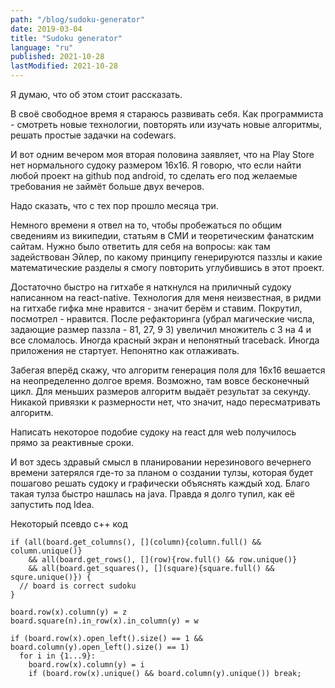 ```yaml
---
path: "/blog/sudoku-generator"
date: 2019-03-04
title: "Sudoku generator"
language: "ru"
published: 2021-10-28
lastModified: 2021-10-28
---
```


Я думаю, что об этом стоит рассказать.

В своё свободное время я стараюсь развивать себя. Как программиста - смотреть новые технологии, повторять или изучать новые алгоритмы, решать простые задачки на codewars.

И вот одним вечером моя вторая половина заявляет, что на Play Store нет нормального судоку размером 16х16. Я говорю, что если найти любой проект на github под android, то сделать его под желаемые требования не займёт больше двух вечеров.

Надо сказать, что с тех пор прошло месяца три.

Немного времени я отвел на то, чтобы пробежаться по общим сведениям из википедии, статьям в СМИ и теоретическим фанатским сайтам. Нужно было ответить для себя на вопросы: как там задействован Эйлер, по какому принципу генерируются паззлы и какие математические разделы я смогу повторить углубившись в этот проект.

Достаточно быстро на гитхабе я наткнулся на приличный судоку написанном на react-native. Технология для меня неизвестная, в ридми на гитхабе гифка мне нравится - значит берём и ставим. Покрутил, посмотрел - нравится. После рефакторинга (убрал магические числа, задающие размер паззла - 81, 27, 9 3) увеличил множитель с 3 на 4 и все сломалось. Иногда красный экран и непонятный traceback. Иногда приложения не стартует. Непонятно как отлаживать.

Забегая вперёд скажу, что алгоритм генерация поля для 16х16 вешается на неопределенно долгое время. Возможно, там вовсе бесконечный цикл. Для меньших размеров алгоритм выдаёт результат за секунду. Никакой привязки к размерности нет, что значит, надо пересматривать алгоритм.

Написать некоторое подобие судоку на react для web получилось прямо за реактивные сроки.

И вот здесь здравый смысл в планировании нерезинового вечернего времени затерялся где-то за планом о создании тулзы, которая будет пошагово решать судоку и графически объяснять каждый ход. Благо такая тулза быстро нашлась на java. Правда я долго тупил, как её запустить под Idea.

Некоторый псевдо с++ код

```
if (all(board.get_columns(), [](column){column.full() && column.unique()}
    && all(board.get_rows(), [](row){row.full() && row.unique()}
    && all(board.get_squares(), [](square){square.full() && squre.unique()}) {
  // board is correct sudoku
}

board.row(x).column(y) = z
board.square(n).in_row(x).in_column(y) = w

if (board.row(x).open_left().size() == 1 && board.column(y).open_left().size() == 1)
  for i in {1...9}:
    board.row(x).column(y) = i
    if (board.row(x).unique() && board.column(y).unique()) break;
```
